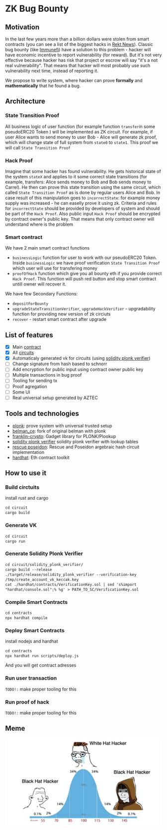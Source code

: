 # ZK Bug Bounty

## Motivation

In the last few years more than a billion dollars were stolen from smart contracts (you can see a list of the biggest hacks in [Rekt News](https://rekt.news/leaderboard/)). Classic bug bounty (like [Immunefi](https://immunefi.com)) have a solution to this problem - hacker will have economic incentive to report vulnerability (for reward). But it's not very effective because hacker has risk that project or escrow will say "it's a not real vulnerability". That means that hacker will most probably use such vulnerability next time, instead of reporting it.

We propose to write system, where hacker can prove **formally** and **mathematically** that he found a bug.

## Architecture

### State Transition Proof

All business logic of user function (for example function `transfer`in some pseudoERC20 Token ) will be implemented as ZK circuit. For example, if user Alice wants to send money to user Bob - Alice will generate zk proof, which will change state of full system from `state0` to `state1`. This proof we will call `State Transition Proof`

### Hack Proof

Imagine that some hacker has found vulnerability. He gets historical state of the system `stateX` and applies to it some correct state transitions (for example, transfers: Alice sends money to Bob and Bob sends money to Carrel). He then can prove this state transition using the same circuit, which called `State Transition Proof` as is done by regular users Alice and Bob. In case result of this manipulation goes to `incorrectState`: for example money supply was increased - he can easelly prove it using zk. Criteria and rules for `incorrectState` should be provided by developers of system and should be part of the `Hack Proof`. Also public input `Hack Proof` should be encrypted by contract owner's public key. That means that only contract owner will understand where is the problem

### Smart contract

We have 2 main smart contract functions
- `businessLogic` function for user to work with our pseudoERC20 Token. Inside `businessLogic` we have proof verification `State Transition Proof` which user will use for transfering money
- `proofOfHack` function which give you all bounty eth if you provide correct `Hack Proof`. This function will push red button and stop smart contract untill owner will recover it.

We have few Secondary Functions:
- `depositForBounty`
- `upgradeStateTransitionVerifier`, `upgradeHackVerifier` - upgradability function for providing new version of zk circiuts
- `recover` - restart smart contract after upgrade

## List of features

- [x] Main [contract](/contracts/contracts/ZkBugBounty.sol)
- [x] All [circuits](/circuits/src/main.rs)
- [x] Automaticaly generated vk for circuits (using [solidity plonk verifier](https://github.com/andreysobol/solidity_plonk_verifier))
- [ ] Change signature from hash based to schnorr 
- [ ] Add encryption for public input using contract owner public key
- [ ] Multiple transactions in bug proof
- [ ] Tooling for sending tx
- [ ] Proof agregation
- [ ] Some UI
- [ ] Real universal setup generated by AZTEC

## Tools and technologies

- [plonk](https://eprint.iacr.org/2019/953.pdf): prove system with universal trusted setup
- [belman_ce](https://github.com/matter-labs/bellman): fork of original belman with plonk
- [franklin-crypto](https://github.com/matter-labs/franklin-crypto): Gadget library for PLONK/Plookup
- [solidity plonk verifier](https://github.com/andreysobol/solidity_plonk_verifier) solidity plonk verifier with lookup tables
- [rescue poseidon](https://github.com/matter-labs/rescue-poseidon): Rescue and Poseidon argebraic hash circuit implementation 
- [hardhat](https://hardhat.org/): Eth contract toolkit

## How to use it

### Build circtuits

install rust and cargo

```
cd circuit
cargo build
```

### Generate VK

```
cd circuit
cargo run
```

### Generate Solidity Plonk Verifier

```
cd circuit/solidity_plonk_verifier/
cargo build --release
./target/release/solidity_plonk_verifier --verification-key /tmp/create_account_vk_keccak.key
cat ./hardhat/contracts/VerificationKey.sol | sed 's%import "hardhat/console.sol";% %g' > PATH_TO_SC/VerificationKey.sol
```

### Compile Smart Contracts

```
cd contracts
npx hardhat compile
```

### Deploy Smart Contracts

install nodejs and hardhat

```
cd contracts
npx hardhat run scripts/deploy.js
```

And you will get contract adresses

### Run user transaction

`TODO!:` make proper tooling for this

### Run proof of hack

`TODO!:` make proper tooling for this

## Meme

![Black and white hackers meme](/img/blackwhitememe.png)

